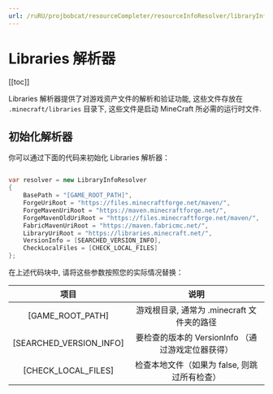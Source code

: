 ```yaml
---
url: /ruRU/projbobcat/resourceCompleter/resourceInfoResolver/libraryInfoResolver.md
---
```

# Libraries 解析器

\[\[toc]]

Libraries 解析器提供了对游戏资产文件的解析和验证功能, 这些文件存放在
`.minecraft/libraries` 目录下, 这些文件是启动 MineCraft 所必需的运行时文件.

## 初始化解析器

你可以通过下面的代码来初始化 Libraries 解析器：

```c#

var resolver = new LibraryInfoResolver
{
    BasePath = "[GAME_ROOT_PATH]",
    ForgeUriRoot = "https://files.minecraftforge.net/maven/",
    ForgeMavenUriRoot = "https://maven.minecraftforge.net/",
    ForgeMavenOldUriRoot = "https://files.minecraftforge.net/maven/",
    FabricMavenUriRoot = "https://maven.fabricmc.net/",
    LibraryUriRoot = "https://libraries.minecraft.net/",
    VersionInfo = [SEARCHED_VERSION_INFO],
    CheckLocalFiles = [CHECK_LOCAL_FILES]
};

```

在上述代码块中, 请将这些参数按照您的实际情况替换：

|           项目            |               说明                |
|:-----------------------:|:-------------------------------:|
|    \[GAME\_ROOT\_PATH]     |   游戏根目录, 通常为 .minecraft 文件夹的路径   |
| \[SEARCHED\_VERSION\_INFO] | 要检查的版本的 VersionInfo （通过游戏定位器获得） |
|   \[CHECK\_LOCAL\_FILES]   |    检查本地文件（如果为 false, 则跳过所有检查）    |
